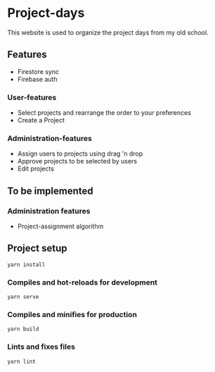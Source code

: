 
# Project-days
This website is used to organize the project days from my old school.
 
## Features
- Firestore sync 
- Firebase auth

### User-features
- Select projects and rearrange the order to your preferences
- Create a Project

### Administration-features
- Assign users to projects using drag 'n drop
- Approve projects to be selected by users
- Edit projects

## To be implemented 
### Administration features
- Project-assignment algorithm


## Project setup
```
yarn install
```

### Compiles and hot-reloads for development
```
yarn serve
```

### Compiles and minifies for production
```
yarn build
```

### Lints and fixes files
```
yarn lint
```

